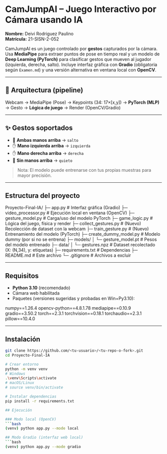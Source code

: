 #  CamJumpAI – Juego Interactivo por Cámara usando IA

**Nombre:** Deivi Rodriguez Paulino  
**Matrícula:** 21-SISN-2-052

CamJumpAI es un juego controlado por **gestos** capturados por la cámara. Usa **MediaPipe** para extraer puntos de pose en tiempo real y un modelo de **Deep Learning (PyTorch)** para clasificar gestos que mueven al jugador (izquierda, derecha, salto). Incluye interfaz gráfica con **Gradio** (obligatoria según `Examen.md`) y una versión alternativa en ventana local con **OpenCV**.

---

## 🧠 Arquitectura (pipeline)
Webcam → MediaPipe (Pose) → Keypoints (34: 17×[x,y]) → **PyTorch (MLP)** → Gesto → **Lógica de juego** → Render (OpenCV/Gradio)

---

## ✨ Gestos soportados
- 🙌 **Ambas manos arriba** → `salto`
- ✋ **Mano izquierda arriba** → `izquierda`
- ✋ **Mano derecha arriba** → `derecha`
- 🙅 **Sin manos arriba** → `quieto`

> Nota: El modelo puede entrenarse con tus propias muestras para mayor precisión.

---

## Estructura del proyecto
Proyecto-Final-IA/
├─ app.py # Interfaz gráfica (Gradio)
├─ video_processor.py # Ejecución local en ventana (OpenCV)
├─ gesture_model.py # Carga/uso del modelo PyTorch
├─ game_logic.py # Lógica del juego, física y render
├─ collect_gestures.py # (Nuevo) Recolección de dataset con la webcam
├─ train_gesture.py # (Nuevo) Entrenamiento del modelo (PyTorch)
├─ create_dummy_model.py # Modelo dummy (por si no se entrena)
├─ models/
│ └─ gesture_model.pt # Pesos del modelo entrenado
├─ data/
│ └─ gestures.npz # Dataset recolectado (X: (N,34), y: etiquetas)
├─ requirements.txt # Dependencias
├─ README.md # Este archivo
└─ .gitignore # Archivos a excluir

---

## Requisitos
- **Python 3.10** (recomendado)
- Cámara web habilitada
- Paquetes (versiones sugeridas y probadas en Win+Py3.10):

numpy==1.26.4
opencv-python==4.8.1.78
mediapipe==0.10.9
gradio==3.50.2
torch==2.3.1
torchvision==0.18.1
torchaudio==2.3.1
pillow==10.4.0


---

## Instalación
```bash
git clone https://github.com/<tu-usuario>/<tu-repo-o-fork>.git
cd Proyecto-Final-IA

# Crear entorno
python -m venv venv
# Windows
.\venv\Scripts\activate
# macOS/Linux
# source venv/bin/activate

# Instalar dependencias
pip install -r requirements.txt

## Ejecución

### Modo local (OpenCV)
```bash
(venv) python app.py --mode local

## Modo Gradio (interfaz web local)
```bash
(venv) python app.py --mode gradio

